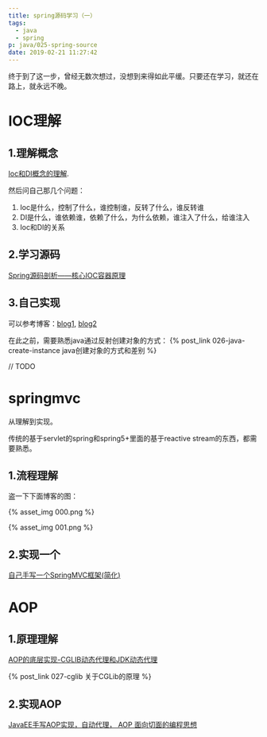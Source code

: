```yaml
---
title: spring源码学习（一）
tags:
  - java
  - spring
p: java/025-spring-source
date: 2019-02-21 11:27:42
---
```


终于到了这一步，曾经无数次想过，没想到来得如此平缓。只要还在学习，就还在路上，就永远不晚。

# IOC理解

## 1.理解概念
[Ioc和DI概念的理解](https://jinnianshilongnian.iteye.com/blog/1413846).

然后问自己那几个问题：
1. Ioc是什么，控制了什么，谁控制谁，反转了什么，谁反转谁
2. DI是什么，谁依赖谁，依赖了什么，为什么依赖，谁注入了什么，给谁注入
3. Ioc和DI的关系

## 2.学习源码
[Spring源码剖析——核心IOC容器原理](https://blog.csdn.net/lisongjia123/article/details/52129340)

## 3.自己实现

可以参考博客：[blog1](https://segmentfault.com/a/1190000013130650), [blog2](https://www.jianshu.com/p/72aeb5d94360)

在此之前，需要熟悉java通过反射创建对象的方式： {% post_link 026-java-create-instance  java创建对象的方式和差别 %}


// TODO

# springmvc
从理解到实现。

传统的基于servlet的spring和spring5+里面的基于reactive stream的东西，都需要熟悉。

## 1.流程理解
盗一下下面博客的图：

{% asset_img 000.png %}

{% asset_img 001.png %}


## 2.实现一个
[自己手写一个SpringMVC框架(简化)](https://my.oschina.net/liughDevelop/blog/1622646)

# AOP

## 1.原理理解

[AOP的底层实现-CGLIB动态代理和JDK动态代理](https://blog.csdn.net/dreamrealised/article/details/12885739)

{% post_link 027-cglib 关于CGLib的原理 %}

## 2.实现AOP

[JavaEE手写AOP实现，自动代理， AOP 面向切面的编程思想](https://blog.51cto.com/hiandroidstudio/1970529)


